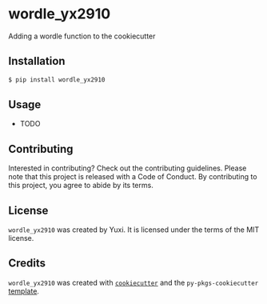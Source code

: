 # wordle_yx2910

Adding a wordle function to the cookiecutter

## Installation

```bash
$ pip install wordle_yx2910
```

## Usage

- TODO

## Contributing

Interested in contributing? Check out the contributing guidelines. Please note that this project is released with a Code of Conduct. By contributing to this project, you agree to abide by its terms.

## License

`wordle_yx2910` was created by Yuxi. It is licensed under the terms of the MIT license.

## Credits

`wordle_yx2910` was created with [`cookiecutter`](https://cookiecutter.readthedocs.io/en/latest/) and the `py-pkgs-cookiecutter` [template](https://github.com/py-pkgs/py-pkgs-cookiecutter).
